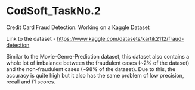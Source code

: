 # CodSoft_TaskNo.2
Credit Card Fraud Detection. Working on a Kaggle Dataset

Link to the dataset - https://www.kaggle.com/datasets/kartik2112/fraud-detection

Similar to the Movie-Genre-Prediction dataset, this dataset also contains a whole lot of imbalance between the fraudulent cases (~2% of the dataset) and the non-fraudulent cases (~98% of the dataset). Due to this, the accuracy is quite high but it also has the same problem of low precision, recall and f1 scores.
